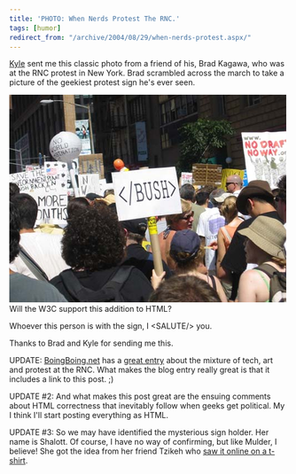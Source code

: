 ```yaml
---
title: 'PHOTO: When Nerds Protest The RNC.'
tags: [humor]
redirect_from: "/archive/2004/08/29/when-nerds-protest.aspx/"
---
```


[Kyle](http://koba.europe.webmatrixhosting.net) sent me this classic
photo from a friend of his, Brad Kagawa, who was at the RNC protest in
New York. Brad scrambled across the march to take a picture of the
geekiest protest sign he's ever seen.

![](/images/protest.jpg) \
 Will the W3C support this addition to HTML?

Whoever this person is with the sign, I \<SALUTE/\> you.

Thanks to Brad and Kyle for sending me this.

UPDATE: [BoingBoing.net](BoingBoing.net) has a [great
entry](http://www.boingboing.net/2004/08/30/rncnyc_daily_geek_pr.html)
about the mixture of tech, art and protest at the RNC. What makes the
blog entry really great is that it includes a link to this post. ;)

UPDATE \#2: And what makes this post great are the ensuing comments
about HTML correctness that inevitably follow when geeks get political.
My I think I'll start posting everything as HTML.

UPDATE \#3: So we may have identified the mysterious sign holder. Her
name is Shalott. Of course, I have no way of confirming, but like
Mulder, I believe! She got the idea from her friend Tzikeh who [saw it
online on a t-shirt](https://haacked.com/archive/2004/08/31/1031.aspx).

